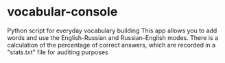# vocabular-console
Python script for everyday vocabulary building
This app allows you to add words and use the English-Russian and Russian-English modes. 
There is a calculation of the percentage of correct answers, which are recorded in a "stats.txt" file for auditing purposes
